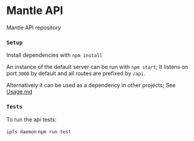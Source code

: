 # Mantle API

Mantle API repository

### `Setup`

Install dependencies with `npm install`

An instance of the default server can be run with `npm start`; It listens on port `3000` by default and all routes are prefixed by `/api`.

Alternatively it can be used as a dependency in other projects; See [Usage.md](Usage.md)

### `Tests`

To run the api tests:

`ipfs daemon`
`npm run test`